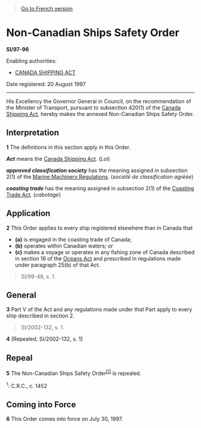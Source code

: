 > [Go to French version](/fr/Règlements/Textes%20réglementaires/97/96.md)

# Non-Canadian Ships Safety Order

**SI/97-96**

Enabling authorities: 
- [CANADA SHIPPING ACT](/en/Acts/Revised%20Statutes%20of%20Canada/S/S-9.md)

Date registered: 20 August 1997

----------

His Excellency the Governor General in Council, on the recommendation of the Minister of Transport, pursuant to subsection 420(1) of the [Canada Shipping Act](/en/Acts/Revised%20Statutes%20of%20Canada/S/S-9.md), hereby makes the annexed Non-Canadian Ships Safety Order.




## Interpretation


**1** The definitions in this section apply in this Order.

***Act*** means the [Canada Shipping Act](/en/Acts/Revised%20Statutes%20of%20Canada/S/S-9.md). (*Loi*)

***approved classification society*** has the meaning assigned in subsection 2(1) of the [Marine Machinery Regulations](/en/Regulations/Statutory%20Orders%20and%20Regulations/90/264.md). (*société de classification agréée*)

***coasting trade*** has the meaning assigned in subsection 2(1) of the [Coasting Trade Act](/en/Acts/Statutes%20of%20Canada/1992/c.%2031.md). (*cabotage*)




## Application


**2** This Order applies to every ship registered elsewhere than in Canada that
- **(a)** is engaged in the coasting trade of Canada;
- **(b)** operates within Canadian waters; or
- **(c)** makes a voyage or operates in any fishing zone of Canada described in section 16 of the [Oceans Act](/en/Acts/Statutes%20of%20Canada/1996/c.%2031.md) and prescribed in regulations made under paragraph 25(b) of that Act.
> SI/99-48, s. 1.





## General


**3** Part V of the Act and any regulations made under that Part apply to every ship described in section 2.
> SI/2002-132, s. 1.




**4** [Repealed, SI/2002-132, s. 1]




## Repeal


**5** The Non-Canadian Ships Safety Order<sup><a href='#fn1_e'>[1]</a></sup> is repealed.

<a name='fn1_e'><sup>1</sup></a>: C.R.C., c. 1452<br />




## Coming into Force


**6** This Order comes into force on July 30, 1997.


